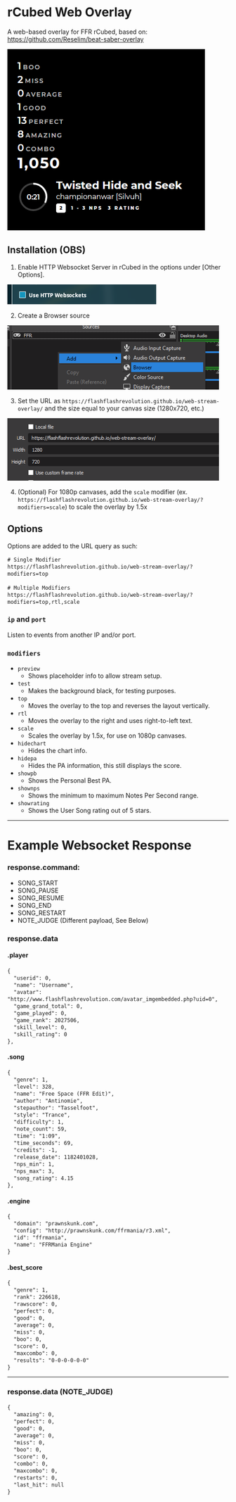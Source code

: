 # rCubed Web Overlay

A web-based overlay for FFR rCubed, based on: https://github.com/Reselim/beat-saber-overlay

![preview](/images/preview.png?raw=true)

## Installation (OBS)

1. Enable HTTP Websocket Server in rCubed in the options under [Other Options].

![rcubed_websocket](/images/rcubed_websocket.png?raw=true)

2. Create a Browser source

![browser_source](/images/browser_source.png?raw=true)

3. Set the URL as `https://flashflashrevolution.github.io/web-stream-overlay/` and the size equal to your canvas size (1280x720, etc.)

![browser_url](/images/browser_url.png?raw=true)

4. (Optional) For 1080p canvases, add the `scale` modifier (ex. `https://flashflashrevolution.github.io/web-stream-overlay/?modifiers=scale`) to scale the overlay by 1.5x

## Options

Options are added to the URL query as such:

```
# Single Modifier
https://flashflashrevolution.github.io/web-stream-overlay/?modifiers=top

# Multiple Modifiers
https://flashflashrevolution.github.io/web-stream-overlay/?modifiers=top,rtl,scale
```

### `ip` and `port`

Listen to events from another IP and/or port.

### `modifiers`

- `preview`
	* Shows placeholder info to allow stream setup.
- `test`
	* Makes the background black, for testing purposes.
- `top`
	* Moves the overlay to the top and reverses the layout vertically.
- `rtl`
	* Moves the overlay to the right and uses right-to-left text.
- `scale`
	* Scales the overlay by 1.5x, for use on 1080p canvases.
- `hidechart`
	* Hides the chart info.
- `hidepa`
	* Hides the PA information, this still displays the score.
- `showpb`
	* Shows the Personal Best PA.
- `shownps`
	* Shows the minimum to maximum Notes Per Second range.
- `showrating`
	* Shows the User Song rating out of 5 stars.

---

# Example Websocket Response
### response.command:
 - SONG_START
 - SONG_PAUSE
 - SONG_RESUME
 - SONG_END
 - SONG_RESTART
 - NOTE_JUDGE (Different payload, See Below)

### response.data
#### .player
	{
	  "userid": 0,
	  "name": "Username",
	  "avatar": "http://www.flashflashrevolution.com/avatar_imgembedded.php?uid=0",
	  "game_grand_total": 0,
	  "game_played": 0,
	  "game_rank": 2027506,
	  "skill_level": 0,
	  "skill_rating": 0
	},
#### .song
	{
	  "genre": 1,
	  "level": 328,
	  "name": "Free Space (FFR Edit)",
	  "author": "Antinomie",
	  "stepauthor": "Tasselfoot",
	  "style": "Trance",
	  "difficulty": 1,
	  "note_count": 59,
	  "time": "1:09",
	  "time_seconds": 69,
	  "credits": -1,
	  "release_date": 1182401028,
	  "nps_min": 1,
	  "nps_max": 3,
	  "song_rating": 4.15
	},
#### .engine
	{
	  "domain": "prawnskunk.com",
	  "config": "http://prawnskunk.com/ffrmania/r3.xml",
	  "id": "ffrmania",
	  "name": "FFRMania Engine"
	}
#### .best_score
	{
	  "genre": 1,
	  "rank": 226618,
	  "rawscore": 0,
	  "perfect": 0,
	  "good": 0,
	  "average": 0,
	  "miss": 0,
	  "boo": 0,
	  "score": 0,
	  "maxcombo": 0,
	  "results": "0-0-0-0-0-0"
	}

---

### response.data (NOTE_JUDGE)
	{
	  "amazing": 0,
	  "perfect": 0,
	  "good": 0,
	  "average": 0,
	  "miss": 0,
	  "boo": 0,
	  "score": 0,
	  "combo": 0,
	  "maxcombo": 0,
	  "restarts": 0,
	  "last_hit": null
	}